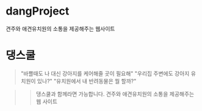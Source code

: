 # dangProject
견주와 애견유치원의 소통을 제공해주는 웹사이트


# 댕스쿨
> "바쁠때도 나 대신 강아지를 케어해줄 곳이 필요해"
> "우리집 주변에도 강아지 유치원이 있나?"
> "유치원에서 내 반려동물은 뭘 할까?"

>> 댕스쿨과 함께라면 가능합니다.
>> 견주와 애견유치원의 소통을 제공해주는 웹 사이트

